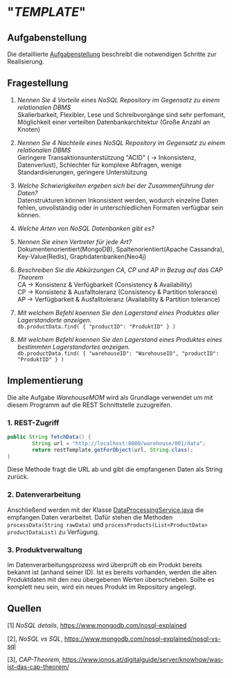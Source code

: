 # "*TEMPLATE*"

## Aufgabenstellung
Die detaillierte [Aufgabenstellung](TASK.md) beschreibt die notwendigen Schritte zur Realisierung.

## Fragestellung
1. *Nennen Sie 4 Vorteile eines NoSQL Repository im Gegensatz zu einem relationalen DBMS*
<br>Skalierbarkeit, Flexibler, Lese und Schreibvorgänge sind sehr perfomant, Möglichkeit einer verteilten Datenbankarchitektur (Große Anzahl an Knoten)

2. *Nennen Sie 4 Nachteile eines NoSQL Repository im Gegensatz zu einem relationalen DBMS*
<br>Geringere Transaktionsunterstützung "ACID" ( -> Inkonsistenz, Datenverlust), Schlechter für komplexe Abfragen, wenige Standardisierungen, geringere Unterstützung

3. *Welche Schwierigkeiten ergeben sich bei der Zusammenführung der Daten?*
<br> Datenstrukturen können Inkonsistent werden, wodurch einzelne Daten fehlen, unvollständig oder in unterschiedlichen Formaten verfügbar sein können.

4. *Welche Arten von NoSQL Datenbanken gibt es?*
5. *Nennen Sie einen Vertreter für jede Art?*
<br> Dokumentenorientiert(MongoDB), Spaltenorientiert(Apache Cassandra), Key-Value(Redis), Graphdatenbanken(Neo4j)

6. *Beschreiben Sie die Abkürzungen CA, CP und AP in Bezug auf das CAP Theorem*
<br>CA -> Konsistenz & Verfügbarkeit (Consistency & Availability)
<br>CP -> Konsistenz & Ausfalltoleranz (Consistency & Partition tolerance)
<br>AP -> Verfügbarkeit & Ausfalltoleranz (Availability & Partition tolerance)

7. *Mit welchem Befehl koennen Sie den Lagerstand eines Produktes aller Lagerstandorte anzeigen.*
<br> `db.productData.find( { "productID": "ProduktID" } )`

8. *Mit welchem Befehl koennen Sie den Lagerstand eines Produktes eines bestimmten Lagerstandortes anzeigen.*
<br> `db.productData.find( { "warehouseID": "WarehouseID", "productID": "ProduktID" } )`

## Implementierung
Die alte Aufgabe *WarehouseMOM* wird als Grundlage verwendet um mit diesem Programm auf die
REST Schnittstelle zuzugreifen.

### 1. REST-Zugriff
````java
public String fetchData() {
        String url = "http://localhost:8080/warehouse/001/data";
        return restTemplate.getForObject(url, String.class);
}
````
Diese Methode fragt die URL ab und gibt die empfangenen Daten als String zurück.

### 2. Datenverarbeitung
Anschließend werden mit der Klasse [DataProcessingService.java](/src/main/java/headquarter/processing/DataProcessingService.java) 
die empfangen Daten verarbeitet. Dafür stehen die Methoden `processData(String rawData)` und `processProducts(List<ProductData> productDataList)` zu Verfügung.

### 3. Produktverwaltung
Im Datenverarbeitungsprozess wird überprüft ob ein Produkt bereits bekannt ist (anhand seiner ID).
Ist es bereits vorhanden, werden die alten Produktdaten mit den neu übergebenen Werten überschrieben.
Sollte es komplett neu sein, wird ein neues Produkt im Repository angelegt.

## Quellen
[1] *NoSQL details*, https://www.mongodb.com/nosql-explained

[2], *NoSQL vs SQL*, https://www.mongodb.com/nosql-explained/nosql-vs-sql

[3], *CAP-Theorem*, https://www.ionos.at/digitalguide/server/knowhow/was-ist-das-cap-theorem/